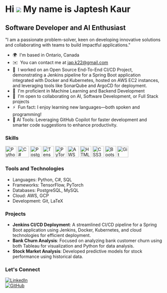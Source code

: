 Hi ![](https://user-images.githubusercontent.com/18350557/176309783-0785949b-9127-417c-8b55-ab5a4333674e.gif) My name is Japtesh Kaur  
===================================================================================================================================  

Software Developer and AI Enthusiast  
--------------------------------------------  

"I am a passionate problem-solver, keen on developing innovative solutions and collaborating with teams to build impactful applications."  

* 🌍  I'm based in Ontario, Canada  
* ✉️  You can contact me at [jap.k22@gmail.com](mailto:jap.k22@gmail.com)  
* 🚀  I worked on an Open Source End-To-End CI/CD Project, demonstrating a Jenkins pipeline for a Spring Boot application integrated with Docker and Kubernetes, hosted on AWS EC2 instances, and leveraging tools like SonarQube and ArgoCD for deployment. 
* 🧠  I'm proficient in Machine Learning and Backend Development  
* 🤝  I'm open to collaborating on AI, Software Development, or Full Stack projects  
* ⚡  Fun fact: I enjoy learning new languages—both spoken and programming!
* 🤖  AI Tools: Leveraging GitHub Copilot for faster development and smarter code suggestions to enhance productivity.


### Skills  

<p align="left">  
<a href="https://www.python.org/" target="_blank" rel="noreferrer"><img src="https://raw.githubusercontent.com/danielcranney/readme-generator/main/public/icons/skills/python-colored.svg" width="36" height="36" alt="Python" /></a>  
<a href="https://docs.microsoft.com/en-us/dotnet/csharp/" target="_blank" rel="noreferrer"><img src="https://raw.githubusercontent.com/danielcranney/readme-generator/main/public/icons/skills/csharp-colored.svg" width="36" height="36" alt="C#" /></a>  
<a href="https://www.postgresql.org/" target="_blank" rel="noreferrer"><img src="https://raw.githubusercontent.com/danielcranney/readme-generator/main/public/icons/skills/postgresql-colored.svg" width="36" height="36" alt="PostgreSQL" /></a>  
<a href="https://www.tensorflow.org/" target="_blank" rel="noreferrer"><img src="https://raw.githubusercontent.com/danielcranney/readme-generator/main/public/icons/skills/tensorflow-colored.svg" width="36" height="36" alt="TensorFlow" /></a>  
<a href="https://pytorch.org/" target="_blank" rel="noreferrer"><img src="https://raw.githubusercontent.com/danielcranney/readme-generator/main/public/icons/skills/pytorch-colored.svg" width="36" height="36" alt="PyTorch" /></a>  
<a href="https://aws.amazon.com/" target="_blank" rel="noreferrer"><img src="https://raw.githubusercontent.com/danielcranney/readme-generator/main/public/icons/skills/aws-colored.svg" width="36" height="36" alt="AWS" /></a>  
<a href="https://developer.mozilla.org/en-US/docs/Web/HTML" target="_blank" rel="noreferrer"><img src="https://raw.githubusercontent.com/danielcranney/readme-generator/main/public/icons/skills/html5-colored.svg" width="36" height="36" alt="HTML5" /></a>  
<a href="https://developer.mozilla.org/en-US/docs/Web/CSS" target="_blank" rel="noreferrer"><img src="https://raw.githubusercontent.com/danielcranney/readme-generator/main/public/icons/skills/css3-colored.svg" width="36" height="36" alt="CSS3" /></a>  
<a href="https://getbootstrap.com/" target="_blank" rel="noreferrer"><img src="https://raw.githubusercontent.com/danielcranney/readme-generator/main/public/icons/skills/bootstrap-colored.svg" width="36" height="36" alt="Bootstrap" /></a>  
<a href="https://git-scm.com/" target="_blank" rel="noreferrer"><img src="https://raw.githubusercontent.com/danielcranney/readme-generator/main/public/icons/skills/git-colored.svg" width="36" height="36" alt="Git" /></a>  
</p>  

### Tools and Technologies  

- Languages: Python, C#, SQL  
- Frameworks: TensorFlow, PyTorch  
- Databases: PostgreSQL, MySQL  
- Cloud: AWS, GCP
- Development: Git, LaTeX  

### Projects  

- **Jenkins CI/CD Deployment**: A streamlined CI/CD pipeline for a Spring Boot application using Jenkins, Docker, Kubernetes, and cloud technologies for efficient deployment.  
- **Bank Churn Analysis**:  Focused on analyzing bank customer churn using both Tableau for visualization and Python for data analysis.  
- **Stock Market Analysis**: Developed predictive models for stock performance using historical data.  

### Let's Connect  

[![LinkedIn](https://img.shields.io/badge/LinkedIn-%230077B5.svg?style=for-the-badge&logo=linkedin&logoColor=white)](https://www.linkedin.com/in/japteshkaur/)  
[![GitHub](https://img.shields.io/badge/GitHub-%2312100E.svg?style=for-the-badge&logo=github&logoColor=white)](https://github.com/Jannatphoolka)  
